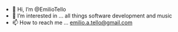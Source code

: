 - 👋 Hi, I’m @EmilioTello
- 👀 I’m interested in ... all things software development and music
- 📫 How to reach me ... emilio.a.tello@gmail.com

<!---
EmilioTello/EmilioTello is a ✨ special ✨ repository because its `README.md` (this file) appears on your GitHub profile.
You can click the Preview link to take a look at your changes.
--->

